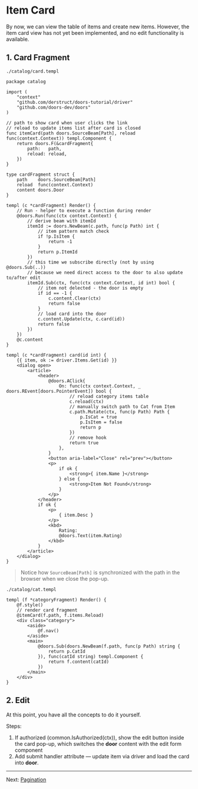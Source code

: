 # Item Card

By now, we can view the table of items and create new items. However, the item card view has not yet been implemented, and no edit functionality is available.

## 1. Card Fragment

`./catalog/card.templ`

```templ
package catalog

import (
	"context"
	"github.com/derstruct/doors-tutorial/driver"
	"github.com/doors-dev/doors"
)

// path to show card when user clicks the link
// reload to update items list after card is closed
func itemCard(path doors.SourceBeam[Path], reload func(context.Context)) templ.Component {
	return doors.F(&cardFragment{
		path:   path,
		reload: reload,
	})
}

type cardFragment struct {
	path    doors.SourceBeam[Path]
	reload  func(context.Context)
	content doors.Door
}

templ (c *cardFragment) Render() {
	// Run - helper to execute a function during render
	@doors.Run(func(ctx context.Context) {
		// derive beam with itemId
		itemId := doors.NewBeam(c.path, func(p Path) int {
			// item pattern match check
			if !p.IsItem {
				return -1
			}
			return p.ItemId
		})
		// this time we subscribe directly (not by using @doors.Sub(..))
		// because we need direct access to the door to also update to/after edit
		itemId.Sub(ctx, func(ctx context.Context, id int) bool {
			// item not delected - the door is empty
			if id == -1 {
				c.content.Clear(ctx)
				return false
			}
			// load card into the door
			c.content.Update(ctx, c.card(id))
			return false
		})
	})
	@c.content
}

templ (c *cardFragment) card(id int) {
	{{ item, ok := driver.Items.Get(id) }}
	<dialog open>
		<article>
			<header>
				@doors.AClick{
					On: func(ctx context.Context, _ doors.REvent[doors.PointerEvent]) bool {
						// reload category items table
						c.reload(ctx)
						// manually switch path to Cat from Item
						c.path.Mutate(ctx, func(p Path) Path {
							p.IsCat = true
							p.IsItem = false
							return p
						})
						// remove hook
						return true
					},
				}
				<button aria-label="Close" rel="prev"></button>
				<p>
					if ok {
						<strong>{ item.Name }</strong>
					} else {
						<strong>Item Not Found</strong>
					}
				</p>
			</header>
			if ok {
				<p>
					{ item.Desc }
				</p>
				<kbd>
					Rating: 
					@doors.Text(item.Rating)
				</kbd>
			}
		</article>
	</dialog>
}
```

> Notice how `SourceBeam[Path]` is synchronized with the path in the browser when we close the pop-up. 

`./catalog/cat.templ`

```templ
templ (f *categoryFragment) Render() {
	@f.style()
	// render card fragment
	@itemCard(f.path, f.items.Reload)
	<div class="category">
		<aside>
			@f.nav()
		</aside>
		<main>
			@doors.Sub(doors.NewBeam(f.path, func(p Path) string {
				return p.CatId
			}), func(catId string) templ.Component {
				return f.content(catId)
			})
		</main>
	</div>
}
```



## 2. Edit

At this point, you have all the concepts to do it yourself. 

Steps:

1. If authorized (common.IsAuthorized(ctx)), show the edit button inside the card pop-up, which switches the **door** content with the edit form component
2. Add submit handler attribute — update item via driver and load the card into **door**.



---

Next: [Pagination](./12-pagination.md)

